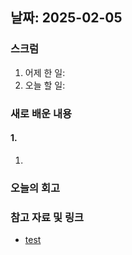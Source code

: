 ## 날짜: 2025-02-05

### 스크럼
1. 어제 한 일: 
2. 오늘 할 일: 

### 새로 배운 내용
#### 1. 
1. 


### 오늘의 회고
> 

### 참고 자료 및 링크
- [test](https://numpy.org/doc/stable/user/absolute_beginners.html)